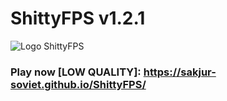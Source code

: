# ShittyFPS v1.2.1

![Logo ShittyFPS](https://i.imgur.com/o7rwfY8.png)

### Play now [LOW QUALITY]: https://sakjur-soviet.github.io/ShittyFPS/
